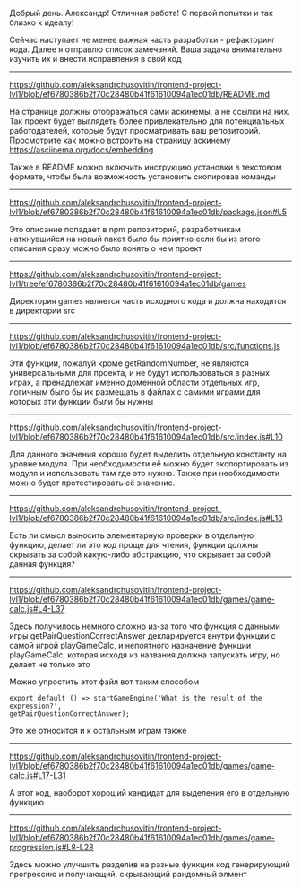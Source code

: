 Добрый день. Александр! Отличная работа! С первой попытки и так близко к идеалу!

Сейчас наступает не менее важная часть разработки - рефакторинг кода. Далее я отправлю список замечаний.
Ваша задача внимательно изучить их и внести исправления в свой код

---

https://github.com/aleksandrchusovitin/frontend-project-lvl1/blob/ef6780386b2f70c28480b41f61610094a1ec01db/README.md

На странице должны отображаться сами аскинемы, а не ссылки на них. Так проект будет выглядеть более привлекательно для потенциальных работодателей, которые будут просматривать ваш репозиторий. Просмотрите как можно встроить на страницу аскинему https://asciinema.org/docs/embedding

Также в README можно включить инструкцию установки в текстовом формате, чтобы была возможность установить скопировав команды

---

https://github.com/aleksandrchusovitin/frontend-project-lvl1/blob/ef6780386b2f70c28480b41f61610094a1ec01db/package.json#L5

Это описание попадает в npm репозиторий, разработчикам наткнувшийся на новый пакет было бы приятно если бы из этого описания сразу можно было понять о чем проект

---

https://github.com/aleksandrchusovitin/frontend-project-lvl1/tree/ef6780386b2f70c28480b41f61610094a1ec01db/games

Директория games является часть исходного кода и должна находится в директории src

---

https://github.com/aleksandrchusovitin/frontend-project-lvl1/blob/ef6780386b2f70c28480b41f61610094a1ec01db/src/functions.js

Эти функции, пожалуй кроме getRandomNumber, не являются универсальными для проекта, и не будут использоваться в разных играх, а пренадлежат именно доменной области отдельных игр, логичным было бы их размещать в файлах с самими играми для которых эти функции были бы нужны

---

https://github.com/aleksandrchusovitin/frontend-project-lvl1/blob/ef6780386b2f70c28480b41f61610094a1ec01db/src/index.js#L10

Для данного значения хорошо будет выделить отдельную константу на уровне модуля. При необходимости её можно будет экспортировать из модуля и использовать там где это нужно. Также при необходимости можно будет протестировать её значение.

---

https://github.com/aleksandrchusovitin/frontend-project-lvl1/blob/ef6780386b2f70c28480b41f61610094a1ec01db/src/index.js#L18

Есть ли смысл выносить элементарную проверки в отдельную функцию, делает ли это код проще для чтения, функции должны скрывать за собой какую-либо абстракцию, что скрывает за собой данная функция?

---

https://github.com/aleksandrchusovitin/frontend-project-lvl1/blob/ef6780386b2f70c28480b41f61610094a1ec01db/games/game-calc.js#L4-L37

Здесь получилось немного сложно из-за того что функция с данными игры getPairQuestionCorrectAnswer декларируется внутри функции с самой игрой playGameCalc, и непоятного назначение функции playGameCalc, которая исходя из названия должна запускать игру, но делает не только это

Можно упростить этот файл вот таким способом

```
export default () => startGameEngine('What is the result of the expression?',
getPairQuestionCorrectAnswer);
```

Это же относится и к остальным играм также

---

https://github.com/aleksandrchusovitin/frontend-project-lvl1/blob/ef6780386b2f70c28480b41f61610094a1ec01db/games/game-calc.js#L17-L31

А этот код, наоборот хороший кандидат для выделения его в отдельную функцию

---

https://github.com/aleksandrchusovitin/frontend-project-lvl1/blob/ef6780386b2f70c28480b41f61610094a1ec01db/games/game-progression.js#L8-L28

Здесь можно улучшить разделив на разные функции код генерирующий прогрессию и получающий, скрывающий рандомный элмент
